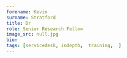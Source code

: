 ```yaml
---
forename: Kevin
surname: Stratford
title: Dr
role: Senior Research Fellow
image_src: null.jpg
bio: 
tags: [servicedesk, indepth,  training,  ] 
---
```

